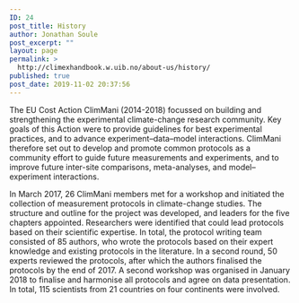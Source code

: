 ```yaml
---
ID: 24
post_title: History
author: Jonathan Soule
post_excerpt: ""
layout: page
permalink: >
  http://climexhandbook.w.uib.no/about-us/history/
published: true
post_date: 2019-11-02 20:37:56
---
```

The EU Cost Action ClimMani (2014-2018) focussed on building and strengthening the experimental climate-change research community. Key goals of this Action were to provide guidelines for best experimental practices, and to advance experiment–data–model interactions. ClimMani therefore set out to develop and promote common protocols as a community effort to guide future measurements and experiments, and to improve future inter-site comparisons, meta-analyses, and model–experiment interactions.

In March 2017, 26 ClimMani members met for a workshop and initiated the collection of measurement protocols in climate-change studies. The structure and outline for the project was developed, and leaders for the five chapters appointed. Researchers were identified that could lead protocols based on their scientific expertise. In total, the protocol writing team consisted of 85 authors, who wrote the protocols based on their expert knowledge and existing protocols in the literature. In a second round, 50 experts reviewed the protocols, after which the authors finalised the protocols by the end of 2017. A second workshop was organised in January 2018 to finalise and harmonise all protocols and agree on data presentation. In total, 115 scientists from 21 countries on four continents were involved.